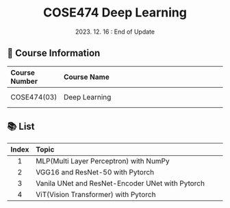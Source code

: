# <div align="center"> COSE474 Deep Learning </div>

<div align="center"> 2023. 12. 16 : End of Update </div>

## 🤗 Course Information
|Course Number|Course Name　　　　　　　　　　　　　　　　　　　　　　　　　　|Instructor　　|
|:-|:-|:-|
|COSE474(03)|Deep Learning|Seung yong, Kim|

## 📚 List
|Index|Topic　　　　　　　　　　　　　　　　　　　　　　　　　　　　　　　　　　　　　　　　　　　　|
|:-:|:-|
|1    |MLP(Multi Layer Perceptron) with NumPy|
|2    |VGG16 and ResNet-50 with Pytorch|
|3    |Vanila UNet and ResNet-Encoder UNet with Pytorch|
|4    |ViT(Vision Transformer) with Pytorch|
